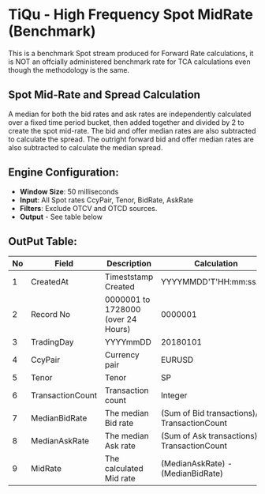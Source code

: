 # TiQu - High Frequency Spot MidRate (Benchmark)
This is a benchmark Spot stream produced for Forward Rate calculations,  it is NOT an offcially administered benchmark rate for TCA calculations even though the methodology is the same.

## Spot Mid-Rate and Spread Calculation
A median for both the bid rates and ask rates are independently calculated over a fixed time period bucket, then added together and divided by 2 to create the spot mid-rate. The bid and offer median rates are also subtracted to calculate the spread. The outright forward bid and offer median rates are also subtracted to calculate the median spread.

## Engine Configuration:

* **Window Size**: 50 milliseconds
* **Input**: All Spot rates CcyPair, Tenor, BidRate, AskRate 
* **Filters**: Exclude OTCV and OTCD sources.
* **Output** - See table below

## OutPut Table:

| No | Field | Description | Calculation |
| -- | -- | -- | -- |
| 1 | CreatedAt | Timeststamp Created | YYYYMMDD'T'HH:mm:ss.zzz |
| 2 | Record No | 0000001 to 1728000 (over 24 Hours) | 0000001 |
| 3 | TradingDay | YYYYmmDD | 20180101 |
| 4 | CcyPair | Currency pair | EURUSD |
| 5 | Tenor | Tenor | SP |
| 6 | TransactionCount | Transaction count | Integer |
| 7 | MedianBidRate | The median Bid rate | (Sum of Bid transactions)/ TransactionCount |
| 8 | MedianAskRate | The median Ask rate | (Sum of Ask transactions)/ TransactionCount | 
| 9 | MidRate | The calculated Mid rate | (MedianAskRate) - (MedianBidRate) | 


